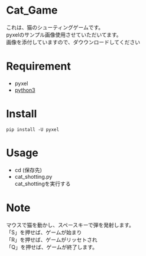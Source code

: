 # Cat_Game
これは、猫のシューティングゲームです。  
pyxelのサンプル画像使用させていただいてます。  
画像を添付していますので、ダウウンロードしてください

# Requirement
* pyxel  　
* [python3](
https://www.python.org/)

# Install
 ```pip install -U pyxel```

# Usage
* cd (保存先)  
* cat_shotting.py  
cat_shottingを実行する


# Note
マウスで猫を動かし、スペースキーで弾を発射します。  
「S」を押せば、ゲームが始まり  
「R」を押せば、ゲームがリッセトされ  
「Q」を押せば、ゲームが終了します。

